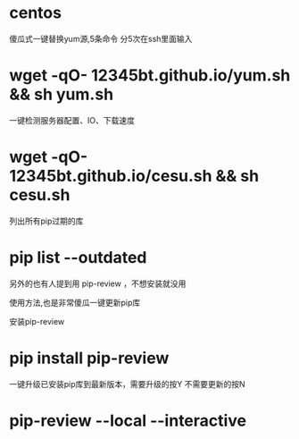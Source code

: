 # centos

傻瓜式一键替换yum源,5条命令 分5次在ssh里面输入
    
# wget -qO- 12345bt.github.io/yum.sh && sh yum.sh


一键检测服务器配置、IO、下载速度

# wget -qO- 12345bt.github.io/cesu.sh && sh cesu.sh


 列出所有pip过期的库

# pip list --outdated

另外的也有人提到用 pip-review ，不想安装就没用

使用方法,也是非常傻瓜一键更新pip库

 安装pip-review

# pip install pip-review

一键升级已安装pip库到最新版本，需要升级的按Y  不需要更新的按N

# pip-review --local --interactive
